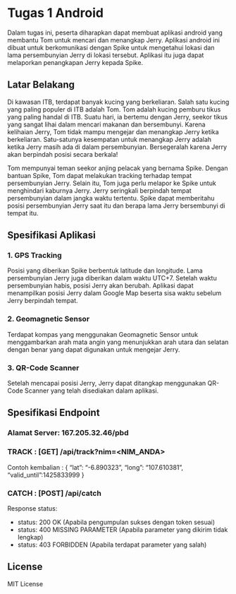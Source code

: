 # Tugas 1 Android

Dalam tugas ini, peserta diharapkan dapat membuat aplikasi android yang membantu Tom untuk mencari dan menangkap Jerry. Aplikasi android ini dibuat untuk berkomunikasi dengan Spike untuk mengetahui lokasi dan lama persembunyian Jerry di lokasi tersebut. Aplikasi itu juga dapat melaporkan penangkapan Jerry kepada Spike.

## Latar Belakang

Di kawasan ITB, terdapat banyak kucing yang berkeliaran. Salah satu kucing yang paling populer di ITB adalah Tom. Tom adalah kucing pemburu tikus yang paling handal di ITB. Suatu hari, ia bertemu dengan Jerry, seekor tikus yang sangat lihai dalam mencari makanan dan bersembunyi. Karena kelihaian Jerry, Tom tidak mampu mengejar dan menangkap Jerry ketika berkeliaran. Satu-satunya kesempatan untuk menangkap Jerry adalah ketika Jerry masih ada di dalam persembunyian. Bersegeralah karena Jerry akan berpindah posisi secara berkala!

Tom mempunyai teman seekor anjing pelacak yang bernama Spike. Dengan bantuan Spike, Tom dapat melakukan tracking terhadap tempat persembunyian Jerry. Selain itu, Tom juga perlu melapor ke Spike untuk menghindari kaburnya Jerry. Jerry seringkali berpindah tempat persembunyian dalam jangka waktu tertentu. Spike dapat memberitahu posisi persembunyian Jerry saat itu dan berapa lama Jerry bersembunyi di tempat itu.

## Spesifikasi Aplikasi

### 1. GPS Tracking

Posisi yang diberikan Spike berbentuk latitude dan longitude. Lama persembunyian Jerry juga diberikan dalam waktu UTC+7. Setelah waktu persembunyian habis, posisi Jerry akan berubah. Aplikasi dapat menampilkan posisi Jerry dalam Google Map beserta sisa waktu sebelum Jerry berpindah tempat.

### 2. Geomagnetic Sensor

Terdapat kompas yang menggunakan Geomagnetic Sensor untuk menggambarkan arah mata angin yang menunjukkan arah utara dan selatan dengan benar yang dapat digunakan untuk mengejar Jerry.

### 3. QR-Code Scanner

Setelah mencapai posisi Jerry, Jerry dapat ditangkap menggunakan QR-Code Scanner yang telah disediakan dalam aplikasi.

## Spesifikasi Endpoint

### Alamat Server: 167.205.32.46/pbd

### TRACK : [GET] /api/track?nim=<NIM_ANDA>

Contoh kembalian : { “lat”: “-6.890323”, “long”: “107.610381”, “valid_until”:1425833999 }

### CATCH : [POST] /api/catch

Response status:
- status: 200 OK (Apabila pengumpulan sukses dengan token sesuai)
- status: 400 MISSING PARAMETER (Apabila parameter yang dikirim tidak lengkap)
- status: 403 FORBIDDEN (Apabila terdapat parameter yang salah)

## License

MIT License
